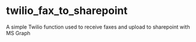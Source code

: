 # twilio_fax_to_sharepoint
A simple Twilio function used to receive faxes and upload to sharepoint with MS Graph

